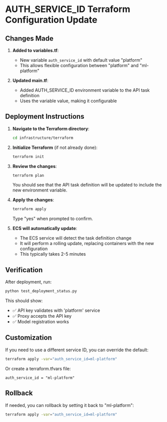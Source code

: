 # AUTH_SERVICE_ID Terraform Configuration Update

## Changes Made

1. **Added to variables.tf**:
   - New variable `auth_service_id` with default value "platform"
   - This allows flexible configuration between "platform" and "ml-platform"

2. **Updated main.tf**:
   - Added AUTH_SERVICE_ID environment variable to the API task definition
   - Uses the variable value, making it configurable

## Deployment Instructions

1. **Navigate to the Terraform directory**:
   ```bash
   cd infrastructure/terraform
   ```

2. **Initialize Terraform** (if not already done):
   ```bash
   terraform init
   ```

3. **Review the changes**:
   ```bash
   terraform plan
   ```
   
   You should see that the API task definition will be updated to include the new environment variable.

4. **Apply the changes**:
   ```bash
   terraform apply
   ```
   
   Type "yes" when prompted to confirm.

5. **ECS will automatically update**:
   - The ECS service will detect the task definition change
   - It will perform a rolling update, replacing containers with the new configuration
   - This typically takes 2-5 minutes

## Verification

After deployment, run:
```bash
python test_deployment_status.py
```

This should show:
- ✅ API key validates with 'platform' service
- ✅ Proxy accepts the API key
- ✅ Model registration works

## Customization

If you need to use a different service ID, you can override the default:

```bash
terraform apply -var="auth_service_id=ml-platform"
```

Or create a terraform.tfvars file:
```hcl
auth_service_id = "ml-platform"
```

## Rollback

If needed, you can rollback by setting it back to "ml-platform":
```bash
terraform apply -var="auth_service_id=ml-platform"
```